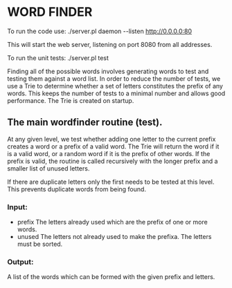 # WORD FINDER

To run the code use: ./server.pl daemon --listen http://0.0.0.0:80

This will start the web server, listening on port 8080 from all addresses.

To run the unit tests: ./server.pl test



Finding all of the possible words involves generating words to test and testing them against a word list.
In order to reduce the number of tests, we use a Trie to determine whether a set of letters constitutes the prefix of any words.
This keeps the number of tests to a minimal number and allows good performance. The Trie is created on startup.


## The main wordfinder routine (test).

At any given level, we test whether adding one letter to the current prefix creates a word or a prefix of a valid word. The Trie will return the word if it is a valid word, or a random word if it is the prefix of other words. If the prefix is valid, the routine is called recursively with the longer prefix and a smaller list of unused letters.

If there are duplicate letters only the first needs to be tested at this level. This prevents duplicate words from being found.

### Input:

- prefix
The letters already used which are the prefix of one or more words.
- unused
The letters not already used to make the prefixa. The letters must be sorted.

### Output:

A list of the words which can be formed with the given prefix and letters.

